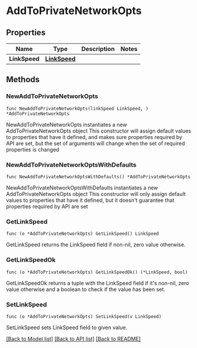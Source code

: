 # AddToPrivateNetworkOpts

## Properties

Name | Type | Description | Notes
------------ | ------------- | ------------- | -------------
**LinkSpeed** | [**LinkSpeed**](LinkSpeed.md) |  | 

## Methods

### NewAddToPrivateNetworkOpts

`func NewAddToPrivateNetworkOpts(linkSpeed LinkSpeed, ) *AddToPrivateNetworkOpts`

NewAddToPrivateNetworkOpts instantiates a new AddToPrivateNetworkOpts object
This constructor will assign default values to properties that have it defined,
and makes sure properties required by API are set, but the set of arguments
will change when the set of required properties is changed

### NewAddToPrivateNetworkOptsWithDefaults

`func NewAddToPrivateNetworkOptsWithDefaults() *AddToPrivateNetworkOpts`

NewAddToPrivateNetworkOptsWithDefaults instantiates a new AddToPrivateNetworkOpts object
This constructor will only assign default values to properties that have it defined,
but it doesn't guarantee that properties required by API are set

### GetLinkSpeed

`func (o *AddToPrivateNetworkOpts) GetLinkSpeed() LinkSpeed`

GetLinkSpeed returns the LinkSpeed field if non-nil, zero value otherwise.

### GetLinkSpeedOk

`func (o *AddToPrivateNetworkOpts) GetLinkSpeedOk() (*LinkSpeed, bool)`

GetLinkSpeedOk returns a tuple with the LinkSpeed field if it's non-nil, zero value otherwise
and a boolean to check if the value has been set.

### SetLinkSpeed

`func (o *AddToPrivateNetworkOpts) SetLinkSpeed(v LinkSpeed)`

SetLinkSpeed sets LinkSpeed field to given value.



[[Back to Model list]](../README.md#documentation-for-models) [[Back to API list]](../README.md#documentation-for-api-endpoints) [[Back to README]](../README.md)


